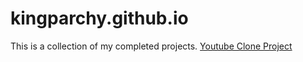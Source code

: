 # kingparchy.github.io
This is a collection of my completed projects.
<a href="https://kingparchy.github.io/YoutubeClone.html">Youtube Clone Project</a>
